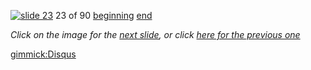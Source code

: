 [![slide 23](https://dl.dropboxusercontent.com/u/2977490/presentations/cookbook/img23.jpg)](24.md)
23 of 90
[beginning](01.md)
[end](89.md)

_Click on the image for the [next slide](24.md), or click [here for the previous one](22.md)_

[gimmick:Disqus](theodox-github)